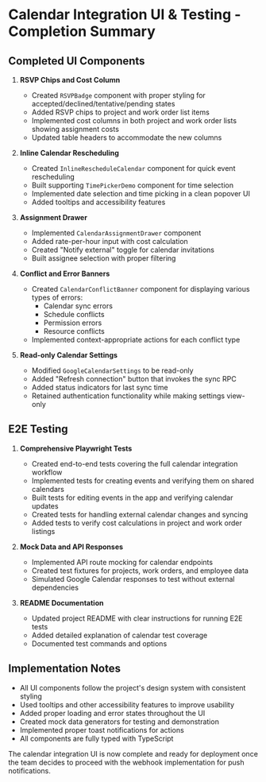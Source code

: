 # Calendar Integration UI & Testing - Completion Summary

## Completed UI Components

1. **RSVP Chips and Cost Column**

   - Created `RSVPBadge` component with proper styling for accepted/declined/tentative/pending states
   - Added RSVP chips to project and work order list items
   - Implemented cost columns in both project and work order lists showing assignment costs
   - Updated table headers to accommodate the new columns

2. **Inline Calendar Rescheduling**

   - Created `InlineRescheduleCalendar` component for quick event rescheduling
   - Built supporting `TimePickerDemo` component for time selection
   - Implemented date selection and time picking in a clean popover UI
   - Added tooltips and accessibility features

3. **Assignment Drawer**

   - Implemented `CalendarAssignmentDrawer` component
   - Added rate-per-hour input with cost calculation
   - Created "Notify external" toggle for calendar invitations
   - Built assignee selection with proper filtering

4. **Conflict and Error Banners**

   - Created `CalendarConflictBanner` component for displaying various types of errors:
     - Calendar sync errors
     - Schedule conflicts
     - Permission errors
     - Resource conflicts
   - Implemented context-appropriate actions for each conflict type

5. **Read-only Calendar Settings**
   - Modified `GoogleCalendarSettings` to be read-only
   - Added "Refresh connection" button that invokes the sync RPC
   - Added status indicators for last sync time
   - Retained authentication functionality while making settings view-only

## E2E Testing

1. **Comprehensive Playwright Tests**

   - Created end-to-end tests covering the full calendar integration workflow
   - Implemented tests for creating events and verifying them on shared calendars
   - Built tests for editing events in the app and verifying calendar updates
   - Created tests for handling external calendar changes and syncing
   - Added tests to verify cost calculations in project and work order listings

2. **Mock Data and API Responses**

   - Implemented API route mocking for calendar endpoints
   - Created test fixtures for projects, work orders, and employee data
   - Simulated Google Calendar responses to test without external dependencies

3. **README Documentation**
   - Updated project README with clear instructions for running E2E tests
   - Added detailed explanation of calendar test coverage
   - Documented test commands and options

## Implementation Notes

- All UI components follow the project's design system with consistent styling
- Used tooltips and other accessibility features to improve usability
- Added proper loading and error states throughout the UI
- Created mock data generators for testing and demonstration
- Implemented proper toast notifications for actions
- All components are fully typed with TypeScript

The calendar integration UI is now complete and ready for deployment once the team decides to proceed with the webhook implementation for push notifications.
